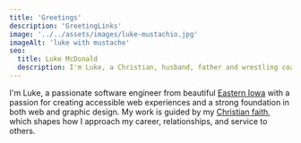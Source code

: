 ```yaml
---
title: 'Greetings'
description: 'GreetingLinks'
image: '../../assets/images/luke-mustachio.jpg'
imageAlt: 'luke with mustache'
seo:
  title: Luke McDonald
  description: I'm Luke, a Christian, husband, father and wrestling coach living in beautiful Eastern Iowa. My tent making is as a full-stack developer with an eye for design.
---
```


I'm Luke, a passionate software engineer from beautiful [Eastern Iowa](https://goo.gl/h2EmHJ) with a passion for creating accessible web experiences and a strong foundation in both web and graphic design. My work is guided by my [Christian faith](/i-am-a/christian), which shapes how I approach my career, relationships, and service to others.
